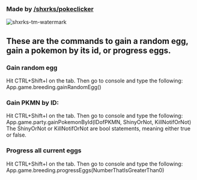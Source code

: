 ### Made by [/shxrks/pokeclicker](https://github.com/shxrks/pokeclicker)

![shxrks-tm-watermark](https://miro.medium.com/max/1200/1*z_Q3vhdUcOIpOVs3Velymg.jpeg)


## These are the commands to gain a random egg, gain a pokemon by its id, or progress eggs.

### Gain random egg
Hit CTRL+Shift+I on the tab. Then go to console and type the following:
App.game.breeding.gainRandomEgg()

### Gain PKMN by ID:
Hit CTRL+Shift+I on the tab. Then go to console and type the following:
App.game.party.gainPokemonById(IDofPKMN, ShinyOrNot, KillNotifOrNot)
The ShinyOrNot or KillNotifOrNot are bool statements, meaning either true or false.

### Progress all current eggs
Hit CTRL+Shift+I on the tab. Then go to console and type the following:
App.game.breeding.progressEggs(NumberThatIsGreaterThan0)
